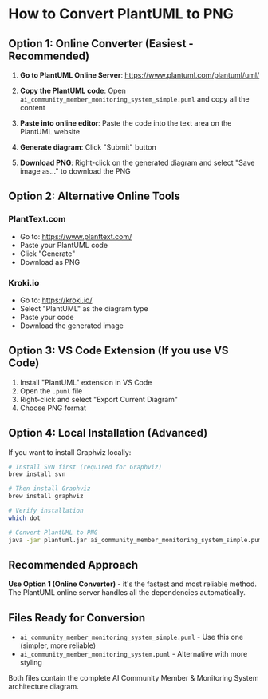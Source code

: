 # How to Convert PlantUML to PNG

## Option 1: Online Converter (Easiest - Recommended)

1. **Go to PlantUML Online Server**: https://www.plantuml.com/plantuml/uml/

2. **Copy the PlantUML code**: Open `ai_community_member_monitoring_system_simple.puml` and copy all the content

3. **Paste into online editor**: Paste the code into the text area on the PlantUML website

4. **Generate diagram**: Click "Submit" button

5. **Download PNG**: Right-click on the generated diagram and select "Save image as..." to download the PNG

## Option 2: Alternative Online Tools

### PlantText.com
- Go to: https://www.planttext.com/
- Paste your PlantUML code
- Click "Generate"
- Download as PNG

### Kroki.io
- Go to: https://kroki.io/
- Select "PlantUML" as the diagram type
- Paste your code
- Download the generated image

## Option 3: VS Code Extension (If you use VS Code)

1. Install "PlantUML" extension in VS Code
2. Open the `.puml` file
3. Right-click and select "Export Current Diagram"
4. Choose PNG format

## Option 4: Local Installation (Advanced)

If you want to install Graphviz locally:

```bash
# Install SVN first (required for Graphviz)
brew install svn

# Then install Graphviz
brew install graphviz

# Verify installation
which dot

# Convert PlantUML to PNG
java -jar plantuml.jar ai_community_member_monitoring_system_simple.puml
```

## Recommended Approach

**Use Option 1 (Online Converter)** - it's the fastest and most reliable method. The PlantUML online server handles all the dependencies automatically.

## Files Ready for Conversion

- `ai_community_member_monitoring_system_simple.puml` - Use this one (simpler, more reliable)
- `ai_community_member_monitoring_system.puml` - Alternative with more styling

Both files contain the complete AI Community Member & Monitoring System architecture diagram.
